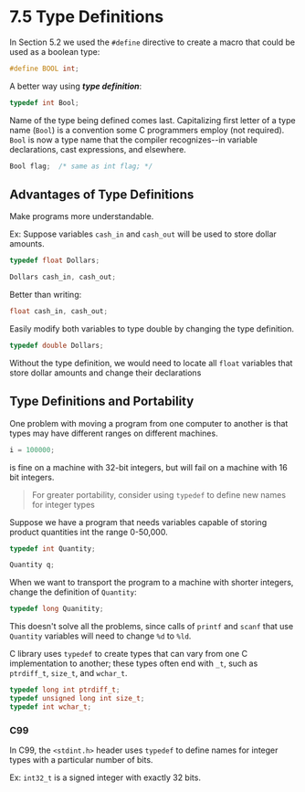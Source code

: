 # 7.5 Type Definitions

In Section 5.2 we used the `#define` directive to create a macro that could be used as a boolean type:

```C
#define BOOL int;
```

A better way using ***type definition***:

```C
typedef int Bool;
```

Name of the type being defined comes last.
Capitalizing first letter of a type name (`Bool`) is a convention some C programmers employ (not required).
`Bool` is now a type name that the compiler recognizes--in variable declarations, cast expressions, and elsewhere.

```C
Bool flag;  /* same as int flag; */
```

## Advantages of Type Definitions

Make programs more understandable.

Ex: Suppose variables `cash_in` and `cash_out` will be used to store dollar amounts.

```C
typedef float Dollars;

Dollars cash_in, cash_out;
```

Better than writing:

```C
float cash_in, cash_out;
```

Easily modify both variables to type double by changing the type definition.

```C
typedef double Dollars;
```

Without the type definition, we would need to locate all `float` variables that store dollar amounts and change their declarations

## Type Definitions and Portability

One problem with moving a program from one computer to another is that types may have different ranges on different machines.

```C
i = 100000;
```

is fine on a machine with 32-bit integers, but will fail on a machine with 16 bit integers.

>For greater portability, consider using `typedef` to define new names for integer types

Suppose we have a program that needs variables capable of storing product quantities int the range 0-50,000.

```C
typedef int Quantity;

Quantity q;
```

When we want to transport the program to a machine with shorter integers, change the definition of `Quantity`:

```C
typedef long Quanitity;
```

This doesn't solve all the problems, since calls of `printf` and `scanf` that use `Quantity` variables will need to change `%d` to `%ld`.

C library uses `typedef` to create types that can vary from one C implementation to another; these types often end with `_t`, such as `ptrdiff_t`, `size_t`, and `wchar_t`.

```C
typedef long int ptrdiff_t;
typedef unsigned long int size_t;
typedef int wchar_t;
```

### C99

In C99, the `<stdint.h>` header uses `typedef` to define names for integer types with a particular number of bits.

Ex: `int32_t` is a signed integer with exactly 32 bits.
